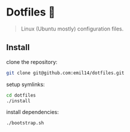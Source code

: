 # Dotfiles :floppy_disk:

> Linux (Ubuntu mostly) configuration files.

## Install

clone the repository:

```bash
git clone git@github.com:emil14/dotfiles.git
```

setup symlinks:

```bash
cd dotfiles
./install
```

install dependencies:
```bash
./bootstrap.sh
```
